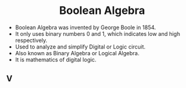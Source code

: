 # <center> Boolean Algebra</center>

 - Boolean Algebra was invented by George Boole in 1854.
 - It only uses binary numbers 0 and 1, which indicates low and high respectively.
 - Used to analyze and simplify Digital or Logic circuit.
 - Also known as Binary Algebra or Logical Algebra.
 - It is mathematics of digital logic. 

## V
<!--stackedit_data:
eyJoaXN0b3J5IjpbLTI1MjE0OTIzM119
-->